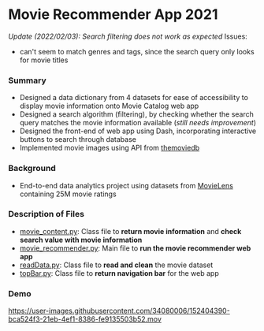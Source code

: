 # Movie Recommender App 2021
*Update (2022/02/03): Search filtering does not work as expected*
Issues:
- can't seem to match genres and tags, since the search query only looks for movie titles


### Summary
- Designed a data dictionary from 4 datasets for ease of accessibility to display movie information onto Movie Catalog web app
- Designed a search algorithm (filtering), by checking whether the search query matches the movie information available (*still needs improvement*)
- Designed the front-end of web app using Dash, incorporating interactive buttons to search through database
- Implemented movie images using API from [themoviedb](https://www.themoviedb.org/)


### Background
- End-to-end data analytics project using datasets from [MovieLens](https://grouplens.org/datasets/movielens/25m/) containing 25M movie ratings


### Description of Files
- [movie_content.py](https://github.com/crystalhariga/movie-recommender-2021/blob/main/movie_content.py): Class file to **return movie information** and **check search value with movie information**
- [movie_recommender.py](https://github.com/crystalhariga/movie-recommender-2021/blob/main/movie_recommender.py): Main file to **run the movie recommender web app**
- [readData.py](https://github.com/crystalhariga/movie-recommender-2021/blob/main/readData.py): Class file to **read and clean** the movie dataset
- [topBar.py](https://github.com/crystalhariga/movie-recommender-2021/blob/main/topBar.py): Class file to **return navigation bar** for the web app

### Demo

https://user-images.githubusercontent.com/34080006/152404390-bca524f3-21eb-4ef1-8386-fe9135503b52.mov

